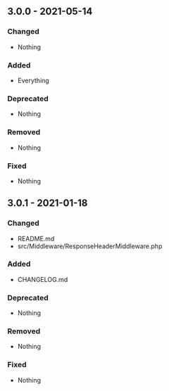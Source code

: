 ## 3.0.0 - 2021-05-14

### Changed
* Nothing

### Added
* Everything

### Deprecated
* Nothing

### Removed
* Nothing

### Fixed
* Nothing

## 3.0.1 - 2021-01-18

### Changed
* README.md
* src/Middleware/ResponseHeaderMiddleware.php

### Added
* CHANGELOG.md

### Deprecated
* Nothing

### Removed
* Nothing

### Fixed
* Nothing
